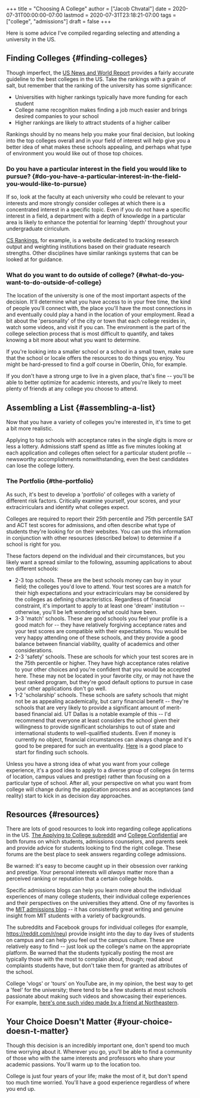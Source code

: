 +++
title = "Choosing A College"
author = ["Jacob Chvatal"]
date = 2020-07-31T00:00:00-07:00
lastmod = 2020-07-31T23:18:21-07:00
tags = ["college", "admissions"]
draft = false
+++

Here is some advice I've compiled regarding selecting and attending a university in the US.


## Finding Colleges {#finding-colleges}

Though imperfect, the [US News and World Report](https://www.usnews.com/best-colleges/rankings/national-universities) provides a fairly accurate guideline to the
best colleges in the US. Take the rankings with a grain of salt, but remember that the
ranking of the university has some significance:

-   Universities with higher rankings typically have more funding for each student
-   College name recognition makes finding a job much easier and brings desired companies to your school
-   Higher rankings are likely to attract students of a higher caliber

Rankings should by no means help you make your final decision,
but looking into the top colleges overall and in your field of interest will help
give you a better idea of what makes these schools appealing, and perhaps what type of
environment you would like out of those top choices.


### Do you have a particular interest in the field you would like to pursue? {#do-you-have-a-particular-interest-in-the-field-you-would-like-to-pursue}

If so, look at the faculty at each university who could be relevant to your interests
and more strongly consider colleges at which there is a concentrated interest
in a specific topic. Even if you do not have a specific interest in a field,
a department with a depth of knowledge in a particular area is likely to enhance
the potential for learning 'depth' throughout your undergraduate cirriculum.

[CS Rankings](https://csrankings.org), for example, is a website dedicated to tracking research
output and weighting institutions based on their graduate research strengths.
Other disciplines have similar rankings systems that can be looked at for guidance.


### What do you want to do outside of college? {#what-do-you-want-to-do-outside-of-college}

The location of the university is one of the most important aspects of the decision.
It'll determine what you have access to in your free time, the kind of people you'll connect
with, the place you'll have the most connections in and eventually could play a hand in
the location of your employment. Read a bit about the 'personality' of the city or town
that each college resides in, watch some videos, and visit if you can. The environment
is the part of the college selection process that is most difficult to quantify, and takes
knowing a bit more about what you want to determine.

If you're looking into a smaller school or a school in a small town, make sure that the
school or locale offers the resources to do things you enjoy. You might be hard-pressed to
find a golf course in Oberlin, Ohio, for example.

If you don't have a strong urge to live in a given place, that's fine -- you'll be able to
better optimize for academic interests, and you're likely to meet plenty of friends at any
college you choose to attend.


## Assembling a List {#assembling-a-list}

Now that you have a variety of colleges you're interested in, it's time to get
a bit more realistic.

Applying to top schools with acceptance rates in the single digits is more or less a lottery.
Admissions staff spend as little as five minutes looking at each application and colleges often
select for a particular student profile -- newsworthy accomplishments nonwithstanding,
even the best candidates can lose the college lottery.


### The Portfolio {#the-portfolio}

As such, it's best to develop a 'portfolio' of colleges with a variety of different risk factors.
Critically examine yourself, your scores, and your extracirriculars and identify what colleges expect.

Colleges are required to report their 25th percentile and 75th percentile SAT and ACT test scores
for admissions, and often describe what type of students they're looking for on their websites. You can use
this information in conjunction with other resources (described below) to determine if a school is right for you.

These factors depend on the individual and their circumstances, but you likely want a spread similar to the following, assuming applications to about ten different schools:

-   2-3 top schools. These are the best schools money can buy in your field; the colleges you'd love to attend.
    Your test scores are a match for their high expectations and your extracirriculars may be considered
    by the colleges as defining characteristics. Regardless of financial constraint, it's important to apply to at least one 'dream' institution -- otherwise, you'll be left wondering what could have been.
-   3-3 'match' schools. These are good schools you feel your profile is a good match for -- they have relatively forgiving acceptance rates and your test scores are compatible with their expectations. You would be very happy attending one of these schools, and they provide a good balance between financial viability, quality of academics and other considerations.
-   2-3 'safety' schools. These are schools for which your test scores are in the 75th percentile or higher. They have high acceptance rates relative to your other choices and you're confident that you would be accepted here. These may not be located in your favorite city, or may not have the best ranked program, but they're good default options to pursue in case your other applications don't go well.
-   1-2 'scholarship' schools. These schools are safety schools that might not be as appealing academically, but carry financial benefit -- they're schools that are very likely to provide a significant amount of merit-based financial aid. UT Dallas is a notable example of this -- I'd recommend that everyone at least considers the school given their willingness to provide significant scholarships to out of state and international students to well-qualified students. Even if money is currently no object, financial circumstances can always change and it's good to be prepared for such an eventuality.
    [Here](https://blog.prepscholar.com/colleges-with-full-ride-scholarships) is a good place to start for finding such schools.

Unless you have a strong idea of what you want from your college experience, it's a good idea to apply to a diverse group of colleges (in terms of location, campus values and prestige) rather than focusing on a particular type of school. After all, your perspective on what you want from college will change during the application process and as acceptances (and reality) start to kick in as decision day approaches.


## Resources {#resources}

There are lots of good resources to look into regarding college applications in the US.
[The Applying to College subreddit](https://reddit.com/r/applyingtocollege) and [College Confidential](https://collegeconfidential.com) are both forums on which students,
admissions counselors, and parents seek and provide advice for students looking to find the right college.
These forums are the best place to seek answers regarding college admissions.

Be warned: it's easy to become caught up in their obsession over ranking and prestige.
Your personal interests will _always_ matter more than a perceived ranking or reputation that
a certain college holds.

Specific admissions blogs can help you learn more about the individual experiences of many
college students, their individual college experiences and their perspectives on the universities
they attend. One of my favorites is the [MIT admissions blog](https://mitadmissions.org/blogs/) -- it has consistently great writing
and genuine insight from MIT students with a variety of backgrounds.

The subreddits and Facebook groups for individual colleges (for example, <https://reddit.com/r/neu>)
provide insight into the day to day lives of students on campus and can help you feel out the campus culture.
These are relatively easy to find -- just look up the college's name on the appropriate platform.
Be warned that the students typically posting the most are typically those with the most to complain about, though; read about complaints students have, but don't take them for granted as attributes of the school.

College 'vlogs' or 'tours' on YouTube are, in my opinion, the best way to get a 'feel' for the university;
there tend to be a few students at most schools passionate about making such videos and showcasing their
experiences. For example, [here's one such video made by a friend at Northeastern](https://www.youtube.com/watch?v=YYaJoVxo88o).


## Your Choice Doesn't Matter {#your-choice-doesn-t-matter}

Though this decision is an incredibly important one, don't spend too much time worrying about it.
Wherever you go, you'll be able to find a community of those who with the same interests and
professors who share your academic passions. You'll warm up to the location too.

College is just four years of your life; make the most of it, but don't spend too much time worried. You'll have a good experience regardless of where you end up.
